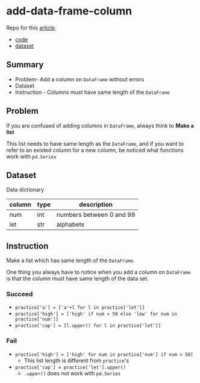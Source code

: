 # add-data-frame-column

Repo for this [article](https://noah992.medium.com/for-those-who-gets-stacked-to-add-a-column-on-dataframe-data-science-e333b3488af).
* [code](https://github.com/noah992/add-data-frame-column/blob/main/code/add-data-frame-column.ipynb)
* [dataset](https://github.com/noah992/add-data-frame-column/blob/main/data/practice.csv)

## Summary

* Problem- Add a column on `DataFrame` without errors
* Dataset
* Instruction - Columns must have same length of the `DataFrame`

## Problem

If you are confused of adding columns in `DataFrame`, always think to **Make a list**

This list needs to have same length as the `DataFrame`, and if you want to refer to an existed column for a new column, be noticed what functions work with `pd.Series`

## Dataset

Data dictionary

|column|type|description|
|-|-|-|
|num|int|numbers between 0 and 99|
|let|str|alphabets|

## Instruction

Make a list which has same length of the `DataFrame`.

One thing you always have to notice when you add a column on `DataFrame` is that the column must have same length of the data set.

### Succeed

* `practice['a'] = ['a'+l for l in practice['let']]`
* `practice['high'] = ['high' if num > 50 else 'low' for num in practice['num']]`
* `practice['cap'] = [l.upper() for l in practice['let']]`

### Fail

* `practice['high'] = ['high' for num in practice['num'] if num > 50]`
  * This list length is different from `practice`'s
* `practice['cap'] = practice['let'].upper()`
  * `.upper()` does not work with `pd.Series`
